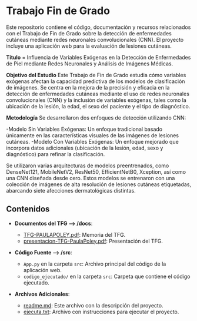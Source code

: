 # Trabajo Fin de Grado 
Este repositorio contiene el código, documentación y recursos relacionados con el Trabajo de Fin de Grado sobre la detección de enfermedades cutáneas mediante redes neuronales convolucionales (CNN). El proyecto incluye una aplicación web para la evaluación de lesiones cutáneas.

**Título** = Influencia de Variables Exógenas en la Detección de Enfermedades de Piel mediante Redes Neuronales y Análisis de Imágenes Médicas.

**Objetivo del Estudio**
Este Trabajo de Fin de Grado estudia cómo variables exógenas afectan la capacidad predictiva de los modelos de clasificación de imágenes. Se centra en la mejora de la precisión y eficacia en la detección de enfermedades cutáneas mediante el uso de redes neuronales convolucionales (CNN) y la inclusión de variables exógenas, tales como la ubicación de la lesión, la edad, el sexo del paciente y el tipo de diagnóstico. 

**Metodología**
Se desarrollaron dos enfoques de detección utilizando CNN:

-Modelo Sin Variables Exógenas: Un enfoque tradicional basado únicamente en las características visuales de las imágenes de lesiones cutáneas.
-Modelo Con Variables Exógenas: Un enfoque mejorado que incorpora datos adicionales (ubicación de la lesión, edad, sexo y diagnóstico) para refinar la clasificación.

Se utilizaron varias arquitecturas de modelos preentrenados, como DenseNet121, MobileNetV2, ResNet50, EfficientNetB0, Xception, así como una CNN diseñada desde cero. Estos modelos se entrenaron con una colección de imágenes de alta resolución de lesiones cutáneas etiquetadas, abarcando siete afecciones dermatológicas distintas.

## Contenidos

- **Documentos del TFG --> /docs**:
  - [TFG-PAULAPOLEY.pdf](docs/TFG-PAULAPOLEY.pdf): Memoria del TFG.
  - [presentacion-TFG-PaulaPoley.pdf](docs/presentacion-TFG-PaulaPoley.pdf): Presentación del TFG.

- **Código Fuente --> /src**:
  - `App.py` en la carpeta `src`: Archivo principal del código de la aplicación web.
  - `codigo_ejecutado/` en la carpeta `src`: Carpeta que contiene el código ejecutado.

- **Archivos Adicionales**:
  - [readme.md](README.md): Este archivo con la descripción del proyecto.
  - [ejecuta.txt](ejecuta.txt): Archivo con instrucciones para ejecutar el proyecto.


